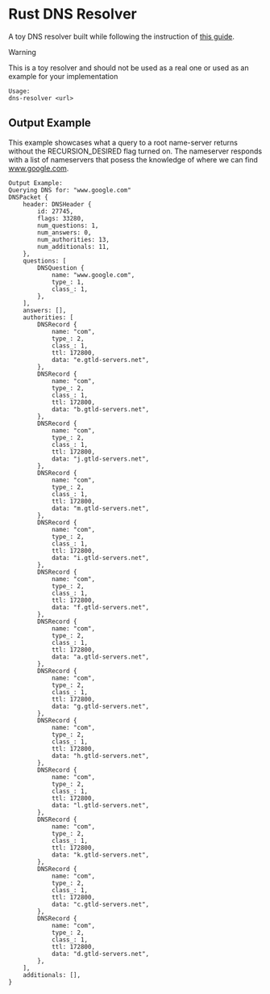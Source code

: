 # Rust DNS Resolver
A toy DNS resolver built while following the instruction of [this guide](https://implement-dns.wizardzines.com/).
> [!WARNING]
> This is a toy resolver and should not be used as a real one or used as an example for your implementation

```
Usage:
dns-resolver <url>
```
## Output Example
This example showcases what a query to a root name-server returns without the RECURSION_DESIRED flag turned on. The nameserver responds with a list of nameservers that posess the knowledge of where we can find www.google.com.
```
Output Example:
Querying DNS for: "www.google.com"
DNSPacket {
    header: DNSHeader {
        id: 27745,
        flags: 33280,
        num_questions: 1,
        num_answers: 0,
        num_authorities: 13,
        num_additionals: 11,
    },
    questions: [
        DNSQuestion {
            name: "www.google.com",
            type_: 1,
            class_: 1,
        },
    ],
    answers: [],
    authorities: [
        DNSRecord {
            name: "com",
            type_: 2,
            class_: 1,
            ttl: 172800,
            data: "e.gtld-servers.net",
        },
        DNSRecord {
            name: "com",
            type_: 2,
            class_: 1,
            ttl: 172800,
            data: "b.gtld-servers.net",
        },
        DNSRecord {
            name: "com",
            type_: 2,
            class_: 1,
            ttl: 172800,
            data: "j.gtld-servers.net",
        },
        DNSRecord {
            name: "com",
            type_: 2,
            class_: 1,
            ttl: 172800,
            data: "m.gtld-servers.net",
        },
        DNSRecord {
            name: "com",
            type_: 2,
            class_: 1,
            ttl: 172800,
            data: "i.gtld-servers.net",
        },
        DNSRecord {
            name: "com",
            type_: 2,
            class_: 1,
            ttl: 172800,
            data: "f.gtld-servers.net",
        },
        DNSRecord {
            name: "com",
            type_: 2,
            class_: 1,
            ttl: 172800,
            data: "a.gtld-servers.net",
        },
        DNSRecord {
            name: "com",
            type_: 2,
            class_: 1,
            ttl: 172800,
            data: "g.gtld-servers.net",
        },
        DNSRecord {
            name: "com",
            type_: 2,
            class_: 1,
            ttl: 172800,
            data: "h.gtld-servers.net",
        },
        DNSRecord {
            name: "com",
            type_: 2,
            class_: 1,
            ttl: 172800,
            data: "l.gtld-servers.net",
        },
        DNSRecord {
            name: "com",
            type_: 2,
            class_: 1,
            ttl: 172800,
            data: "k.gtld-servers.net",
        },
        DNSRecord {
            name: "com",
            type_: 2,
            class_: 1,
            ttl: 172800,
            data: "c.gtld-servers.net",
        },
        DNSRecord {
            name: "com",
            type_: 2,
            class_: 1,
            ttl: 172800,
            data: "d.gtld-servers.net",
        },
    ],
    additionals: [],
}
```
